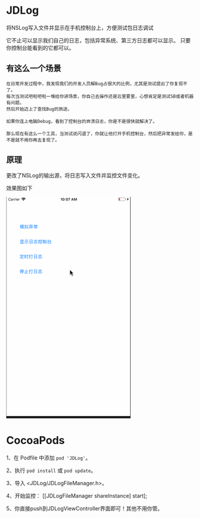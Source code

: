 # JDLog
将NSLog写入文件并显示在手机控制台上，方便测试包日志调试

它不止可以显示我们自己的日志，包括异常系统、第三方日志都可以显示。
只要你控制台能看到的它都可以。

## 有这么一个场景

```
在日常开发过程中，我发现我们的开发人员解Bug占很大的比例，尤其是测试提出了你复现不了。
每次当测试吧啦吧啦一堆给你讲场景，你自己去操作还是云里雾里，心想肯定是测试SB或者机器有问题。
然后开始迈上了查找Bug的旅途。

如果你连上电脑Debug，看到了控制台的奔溃日志，你是不是很快就解决了。

那么现在有这么一个工具，当测试说闪退了，你就让他打开手机控制台，然后把异常发给你，是不是就不用你再去复现了。
```

## 原理
更改了NSLog的输出源，将日志写入文件并监控文件变化。

效果图如下

![](https://github.com/JDongKhan/JDLog/blob/master/demo.gif)




# CocoaPods

1、在 Podfile 中添加 `pod 'JDLog'`。

2、执行 `pod install` 或 `pod update`。

3、导入 \<JDLog/JDLogFileManager.h\>。

4、开始监控： [[JDLogFileManager shareInstance] start];

5、你直接push到JDLogViewController界面即可！其他不用你管。
